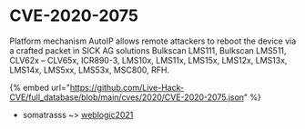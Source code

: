 # CVE-2020-2075

Platform mechanism AutoIP allows remote attackers to reboot the device via a crafted packet in SICK AG solutions Bulkscan LMS111, Bulkscan LMS511, CLV62x – CLV65x, ICR890-3, LMS10x, LMS11x, LMS15x, LMS12x, LMS13x, LMS14x, LMS5xx, LMS53x, MSC800, RFH.

{% embed url="https://github.com/Live-Hack-CVE/full_database/blob/main/cves/2020/CVE-2020-2075.json" %}


* somatrasss ~> [weblogic2021](https://www.alice-snow.ru/2020/database/cve-2020-2075/weblogic2021-somatrasss)